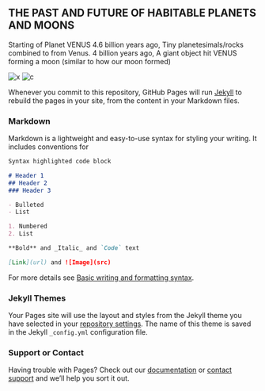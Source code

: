 ## THE PAST AND FUTURE OF HABITABLE PLANETS AND MOONS

Starting of Planet VENUS
4.6 billion years ago, Tiny planetesimals/rocks combined to from Venus.   4 billion years ago, A giant object hit VENUS forming a moon (similar to how our moon formed)

![x](https://user-images.githubusercontent.com/99862478/157416097-c99a4724-6fce-40df-84e6-5ec6e53c338c.PNG)                                                                       ![c](https://user-images.githubusercontent.com/99862478/157416746-a940d8ce-f67e-47cb-b3fc-fd9b6dfaf5dd.PNG)


Whenever you commit to this repository, GitHub Pages will run [Jekyll](https://jekyllrb.com/) to rebuild the pages in your site, from the content in your Markdown files.

### Markdown

Markdown is a lightweight and easy-to-use syntax for styling your writing. It includes conventions for

```markdown
Syntax highlighted code block

# Header 1
## Header 2
### Header 3

- Bulleted
- List

1. Numbered
2. List

**Bold** and _Italic_ and `Code` text

[Link](url) and ![Image](src)
```

For more details see [Basic writing and formatting syntax](https://docs.github.com/en/github/writing-on-github/getting-started-with-writing-and-formatting-on-github/basic-writing-and-formatting-syntax).

### Jekyll Themes

Your Pages site will use the layout and styles from the Jekyll theme you have selected in your [repository settings](https://github.com/Daassshhh/Daassshhhgithub.com/settings/pages). The name of this theme is saved in the Jekyll `_config.yml` configuration file.

### Support or Contact

Having trouble with Pages? Check out our [documentation](https://docs.github.com/categories/github-pages-basics/) or [contact support](https://support.github.com/contact) and we’ll help you sort it out.
